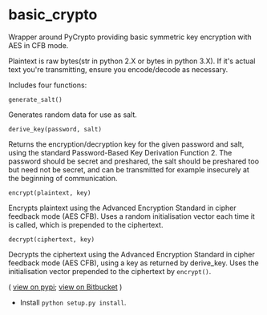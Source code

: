 # basic_crypto

Wrapper around PyCrypto providing basic symmetric key encryption with AES in CFB mode.

Plaintext is raw bytes(str in python 2.X or bytes in python 3.X). If it's actual text you're transmitting, ensure you encode/decode as necessary.

Includes four functions:

`generate_salt()`

Generates random data for use as salt.

`derive_key(password, salt)`

Returns the encryption/decryption key for the given password and salt, using the standard Password-Based Key Derivation Function 2.
The password should be secret and preshared, the salt should be preshared too but need not be secret, and can be transmitted for example insecurely at the beginning of communication.

`encrypt(plaintext, key)`

Encrypts plaintext using the Advanced Encryption Standard in cipher feedback mode (AES CFB). Uses a random initialisation vector each time it is called, which is prepended to the ciphertext.


`decrypt(ciphertext, key)`

Decrypts the ciphertext using the Advanced Encryption Standard in cipher feedback mode (AES CFB), using a key as returned by derive_key. Uses the initialisation vector prepended to the ciphertext by `encrypt()`. 

( 
[view on pypi](https://pypi.python.org/pypi/basic_crypto/);
[view on Bitbucket](https://bitbucket.org/cbillington/basic_crypto)
)

   * Install `python setup.py install`.

